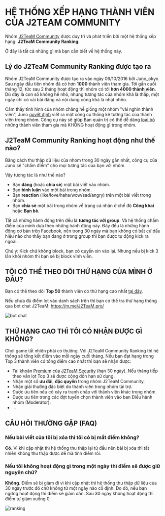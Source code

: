 # HỆ THỐNG XẾP HẠNG THÀNH VIÊN CỦA J2TEAM COMMUNITY

Nhóm [J2TeaM Community](https://www.facebook.com/groups/j2team.community/) được duy trì và phát triển bởi một hệ thống xếp hạng: **J2TeaM Community Ranking**.

Ở đây là tất cả những gì mà bạn cần biết về hệ thống này.

## Lý do J2TeaM Community Ranking được tạo ra

Nhóm J2TeaM Community được tạo ra vào ngày 06/10/2016 bởi Juno_okyo. Sau ngày đầu tiên nhóm đã có hơn **1000** thành viên tham gia. Tới gần cuối tháng 12, tức sau 2 tháng hoạt động thì nhóm có tới **hơn 4000 thành viên**. Dù đây là con số không hề nhỏ, nhưng tương tác của nhóm khá là thấp, một ngày chỉ có vài bài đăng và nội dung cũng khá là nhạt nhẽo.

Cảm thấy tình hình của nhóm chẳng hề giống một nhóm "vài nghìn thành viên", Juno [quyết định](https://www.facebook.com/groups/j2team.community/permalink/409501726048620/) viết ra một công cụ thống kê tương tác của thành viên trong nhóm. Công cụ này sẽ giúp Ban quản trị có thể dễ dàng [loại bỏ](https://www.facebook.com/groups/j2team.community/permalink/409514332714026/) những thành viên tham gia mà KHÔNG hoạt động gì trong nhóm.

## J2TeaM Community Ranking hoạt động như thế nào?

Bằng cách thu thập dữ liệu của nhóm trong 30 ngày gần nhất, công cụ của Juno sẽ "chấm điểm" cho mọi tương tác của bạn với nhóm.

Vậy tương tác là như thế nào?

- Bạn **đăng** (hoặc **chia sẻ**) một bài viết vào nhóm.
- Bạn **bình luận** vào một bài trong nhóm.
- Bạn **reaction** (like/love/haha/wow/sad/angry) trên một bài viết trong nhóm.
- Bạn **chia sẻ** một bài trong nhóm về trang cá nhân ở chế độ **Công khai** hoặc **Bạn bè**.

Tất cả những hành động trên đều là **tương tác với group**. Và hệ thống chấm điểm của mình dựa theo những hành động này. Đây đều là những hành động cơ bản trên Facebook, nên trong 30 ngày mà bạn không có bất cứ dấu hiệu nào cho thấy bạn đang ở trong group thì bạn được tự động kick ra ngoài.

Chú ý: Kick chứ không block, bạn có quyền xin vào lại. Nhưng nếu bị kick 3 lần khỏi nhóm thì bạn sẽ bị block vĩnh viễn.

## TÔI CÓ THỂ THEO DÕI THỨ HẠNG CỦA MÌNH Ở ĐÂU?

Bạn có thể theo dõi **Top 50** thành viên có thứ hạng cao nhất [tại đây](http://code.junookyo.xyz/apps/j2team-community-ranking/index.php).

Nếu chưa đủ điểm lọt vào danh sách trên thì bạn có thể tra thứ hạng thông qua bot chat J2TeaM: https://m.me/J2TeaM.pro/

![bot chat](https://i.imgur.com/VHeQPWV.png)

## THỨ HẠNG CAO THÌ TÔI CÓ NHẬN ĐƯỢC GÌ KHÔNG?

Chơi game tất nhiên phải có thưởng. Với J2TeaM Community Ranking thì hệ thống sẽ tổng kết điểm vào mỗi ngày cuối tháng. Nếu bạn đạt hạng trong Top 3 thành viên có tổng điểm cao nhất thì bạn sẽ nhận được:

- Tài khoản [Premium](http://code.junookyo.xyz/j2team-security/premium-upgrade/) của [J2TeaM Security](https://chrome.google.com/webstore/detail/j2team-security/hmlcjjclebjnfohgmgikjfnbmfkigocc) (hạn 30 ngày). Nếu tháng tiếp theo vẫn lọt Top 3 sẽ được cộng dồn hạn sử dụng.
- Nhận một số **ưu đãi**, **đặc quyền** trong nhóm J2TeaM Community.
- Nhận giải thưởng đặc biệt do thành viên trong nhóm tài trợ.
- Được ưu tiên nếu có xảy ra tranh chấp với thành viên khác trong nhóm.
- Được ưu tiên trong các đợt tuyển chọn thành viên vào ban Điều hành nhóm (Moderator).
- ...

## CÂU HỎI THƯỜNG GẶP (FAQ)

### Nếu bài viết của tôi bị xóa thì tôi có bị mất điểm không?

**Có**. Vì khi cập nhật thì hệ thống thu thập lại từ đầu nên bài bị xóa thì tất nhiên không thu thập được để mà tính điểm rồi.

### Nếu tôi không hoạt động gì trong một ngày thì điểm sẽ được giữ nguyên chứ?

**Không**. Điểm sẽ bị giảm đi vì khi cập nhật thì hệ thống thu thập dữ liệu của 30 ngày trước đó chứ không từ một ngày nào cố định. Do đó, nếu bạn ngừng hoạt động thì điểm sẽ giảm dần. Sau 30 ngày không hoạt động thì điểm tự giảm xuống 0.

![ranking](https://i.imgur.com/COg8ZI0.png)
